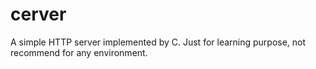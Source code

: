 # cerver

A simple HTTP server implemented by C. Just for learning purpose, not recommend for any environment.
